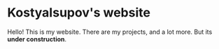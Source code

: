 # KostyaIsupov's website

Hello! This is my website. There are my projects, and a lot more. But its **under construction**.
